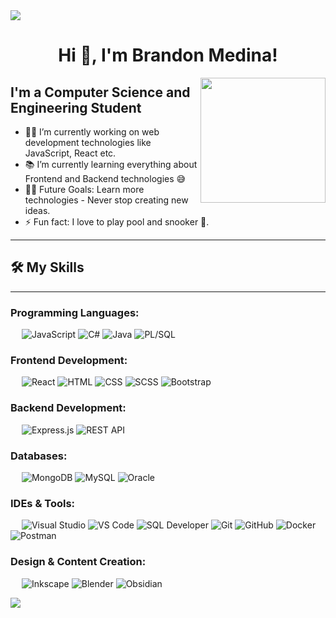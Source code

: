 <!--horizontal divider(gradiant)-->
<img src="https://user-images.githubusercontent.com/73097560/115834477-dbab4500-a447-11eb-908a-139a6edaec5c.gif">

<h1 align="center">Hi 👋, I'm Brandon Medina!</h1>

<img align='right' src='https://user-images.githubusercontent.com/5713670/87202985-820dcb80-c2b6-11ea-9f56-7ec461c497c3.gif' width='200"'>

## I'm a Computer Science and Engineering Student  


- 👨‍💻 I’m currently working on web development technologies like JavaScript, React etc.
- 📚 I’m currently learning everything about Frontend and Backend technologies 😅
- 💪🏼 Future Goals: Learn more technologies - Never stop creating new ideas.
- ⚡ Fun fact: I love to play pool and snooker 🎱.

---


## 🛠️ My Skills
-------------------

### Programming Languages:
&emsp;
![JavaScript](https://img.shields.io/badge/-JavaScript-000?&logo=JavaScript)
![C#](https://img.shields.io/badge/-C%23-000?&logo=dotnet)
![Java](https://img.shields.io/badge/-Java-000?&logo=openjdk)
![PL/SQL](https://img.shields.io/badge/PL%2FSQL-Oracle-000?logo=oracle)



### Frontend Development:
&emsp;
![React](https://img.shields.io/badge/-React-000?&logo=React)
![HTML](https://img.shields.io/badge/-HTML-000?&logo=HTML5)
![CSS](https://img.shields.io/badge/-CSS-000?&logo=css)
![SCSS](https://img.shields.io/badge/-SCSS-000?&logo=Sass)
![Bootstrap](https://img.shields.io/badge/Bootstrap-000?&logo=bootstrap)

### Backend Development:
&emsp;
![Express.js](https://img.shields.io/badge/-Express.js-000?&logo=express)
![REST API](https://img.shields.io/badge/-REST%20API-000?&logo=fastapi)

### Databases:
&emsp;
![MongoDB](https://img.shields.io/badge/-MongoDB-000?&logo=MongoDB)
![MySQL](https://img.shields.io/badge/-MySQL-000?&logo=MySQL)
![Oracle](https://img.shields.io/badge/Oracle-DB-000?logo=oracle)

### IDEs & Tools:
&emsp;
![Visual Studio](https://img.shields.io/badge/-Visual%20Studio-000?&logo=Visual-Studio)
![VS Code](https://img.shields.io/badge/-VS%20Code-000?&logo=Visual-Studio-Code)
![SQL Developer](https://img.shields.io/badge/-SQL%20Developer-000?&logo=oracle&logoColor=white)
![Git](https://img.shields.io/badge/-Git-000?&logo=Git)
![GitHub](https://img.shields.io/badge/-GitHub-000?&logo=GitHub)
![Docker](https://img.shields.io/badge/-Docker-000?&logo=Docker)
![Postman](https://img.shields.io/badge/-Postman-000?&logo=Postman)

### Design & Content Creation:
&emsp;
![Inkscape](https://img.shields.io/badge/-Inkscape-000?&logo=Inkscape)
![Blender](https://img.shields.io/badge/-Blender-000?&logo=Blender)
![Obsidian](https://img.shields.io/badge/-Obsidian-000?&logo=Obsidian)

<!---
sh1royasha/sh1royasha is a ✨ special ✨ repository because its `README.md` (this file) appears on your GitHub profile.
You can click the Preview link to take a look at your changes.
--->
<!--horizontal divider(gradiant)-->
<img src="https://user-images.githubusercontent.com/73097560/115834477-dbab4500-a447-11eb-908a-139a6edaec5c.gif">
